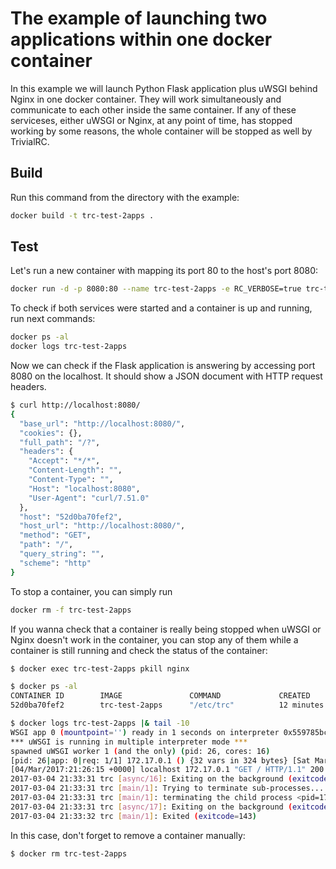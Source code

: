 # The example of launching two applications within one docker container

In this example we will launch Python Flask application plus uWSGI behind Nginx in one docker container.
They will work simultaneously and communicate to each other inside the same container. 
If any of these serviceses, either uWSGI or Nginx, at any point of time, has stopped working by some reasons, 
the whole container will be stopped as well by TrivialRC.

## Build

Run this command from the directory with the example:

```bash
docker build -t trc-test-2apps .
```

## Test

Let's run a new container with mapping its port 80 to the host's port 8080:

```bash
docker run -d -p 8080:80 --name trc-test-2apps -e RC_VERBOSE=true trc-test-2apps
```

To check if both services were started and a container is up and running, run next commands:

```bash
docker ps -al
docker logs trc-test-2apps
```

Now we can check if the Flask application is answering by accessing port 8080 on the localhost.
It should show a JSON document with HTTP request headers.

```bash
$ curl http://localhost:8080/
{
  "base_url": "http://localhost:8080/", 
  "cookies": {}, 
  "full_path": "/?", 
  "headers": {
    "Accept": "*/*", 
    "Content-Length": "", 
    "Content-Type": "", 
    "Host": "localhost:8080", 
    "User-Agent": "curl/7.51.0"
  }, 
  "host": "52d0ba70fef2", 
  "host_url": "http://localhost:8080/", 
  "method": "GET", 
  "path": "/", 
  "query_string": "", 
  "scheme": "http"
}
```

To stop a container, you can simply run

```bash
docker rm -f trc-test-2apps
```

If you wanna check that a container is really being stopped when uWSGI or Nginx doesn't work in the container,
you can stop any of them while a container is still running and check the status of the container:

```bash
$ docker exec trc-test-2apps pkill nginx

$ docker ps -al
CONTAINER ID        IMAGE               COMMAND             CREATED             STATUS                       PORTS               NAMES
52d0ba70fef2        trc-test-2apps      "/etc/trc"          12 minutes ago      Exited (143) 8 seconds ago                       trc-test-2apps

$ docker logs trc-test-2apps |& tail -10
WSGI app 0 (mountpoint='') ready in 1 seconds on interpreter 0x559785bca080 pid: 26 (default app)
*** uWSGI is running in multiple interpreter mode ***
spawned uWSGI worker 1 (and the only) (pid: 26, cores: 16)
[pid: 26|app: 0|req: 1/1] 172.17.0.1 () {32 vars in 324 bytes} [Sat Mar  4 21:26:15 2017] GET / => generated 389 bytes in 4 msecs (HTTP/1.1 200) 2 headers in 72 bytes (2 switches on core 1)
[04/Mar/2017:21:26:15 +0000] localhost 172.17.0.1 "GET / HTTP/1.1" 200 389 "-" "curl/7.51.0" "-"
2017-03-04 21:33:31 trc [async/16]: Exiting on the background (exitcode=0): /etc/trc.d/async.nginx
2017-03-04 21:33:31 trc [main/1]: Trying to terminate sub-processes...
2017-03-04 21:33:31 trc [main/1]: terminating the child process <pid=17>
2017-03-04 21:33:31 trc [async/17]: Exiting on the background (exitcode=30): /etc/trc.d/async.uwsgi
2017-03-04 21:33:32 trc [main/1]: Exited (exitcode=143)
```

In this case, don't forget to remove a container manually:

```bash
$ docker rm trc-test-2apps
```

